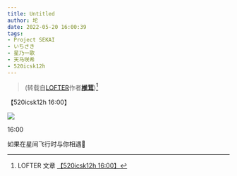 ```yaml
---
title: Untitled
author: 坨
date: 2022-05-20 16:00:39
tags:
- Project SEKAI
- いちさき
- 星乃一歌
- 天马咲希
- 520icsk12h
---
```


> (转载自[LOFTER](https://www.lofter.com/)作者[**椎茸**](https://touakiiine.lofter.com/))[^*]

【520icsk12h 16:00】

<!-- more -->

![](post-16/content.jpeg)

16:00

如果在星间飞行时与你相遇💫

[^*]: LOFTER 文章 [【520icsk12h 16:00】](https://touakiiine.lofter.com/post/4c65624f_2b57a7ae5/)
